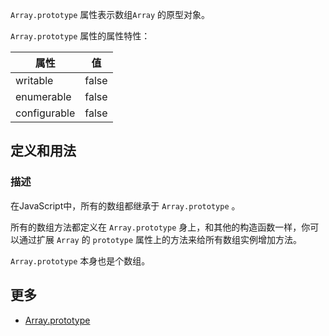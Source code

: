 `Array.prototype` 属性表示数组`Array` 的原型对象。

`Array.prototype` 属性的属性特性：

|  属性         | 值     |
| ------------  | -------|
|  writable     | false  |
|  enumerable   | false  |
|  configurable | false  |

## 定义和用法

### 描述

在JavaScript中，所有的数组都继承于 `Array.prototype` 。

所有的数组方法都定义在 `Array.prototype` 身上，和其他的构造函数一样，你可以通过扩展 `Array` 的 `prototype` 属性上的方法来给所有数组实例增加方法。

`Array.prototype` 本身也是个数组。

## 更多

*   [Array.prototype](https://developer.mozilla.org/zh-CN/docs/Web/JavaScript/Reference/Global_Objects/Array/prototype)